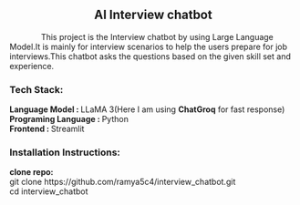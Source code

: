 <html>
  <h2 align=center>AI Interview chatbot</h2>
  <div>
    <p>&nbsp&nbsp&nbsp&nbsp&nbsp&nbsp&nbsp&nbsp&nbsp&nbsp&nbsp&nbsp&nbsp&nbspThis project is the Interview chatbot by using Large Language Model.It is mainly for interview scenarios to help the users prepare for job interviews.This chatbot asks the questions based on the given skill set and experience.</p>
    <h3>Tech Stack:</h3>
    <span><b>Language Model : </b>LLaMA 3(Here I am using <b>ChatGroq</b> for fast response)</span></br>
    <span><b>Programing Language : </b>Python</span></br>
    <span><b>Frontend : </b>Streamlit</span></br>  
  </div>
  <div>
    <h3>Installation Instructions:</h3>
    <span><b>clone repo:</b></span></br>
       <div style="align:center;">git clone https://github.com/ramya5c4/interview_chatbot.git</br>
             cd interview_chatbot</div>
  </div>
</html>
